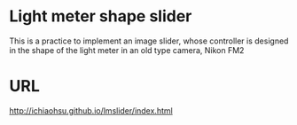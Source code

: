 # Light meter shape slider
This is a practice to implement an image slider, whose controller is designed in the shape of the light meter in an old type camera, Nikon FM2

# URL
http://ichiaohsu.github.io/lmslider/index.html
